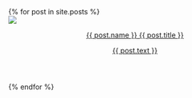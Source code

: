 <div class="posts">
  {% for post in site.posts %}
    <div>
      <article class="post">
        <a href="{{ post.link }}">
          <div class="thumb">
            <img src="{{ post.image }}">
          </div>
          <header class="content">
            <p class="title"><span class="source">{{ post.name }}</span>  {{ post.title }}</p>
            <p class="text">{{ post.text }}</p>
          </header>
          <footer>
            <p></p>
          </footer>
        </a>
      </article>
    </div>
  {% endfor %}
</div>

